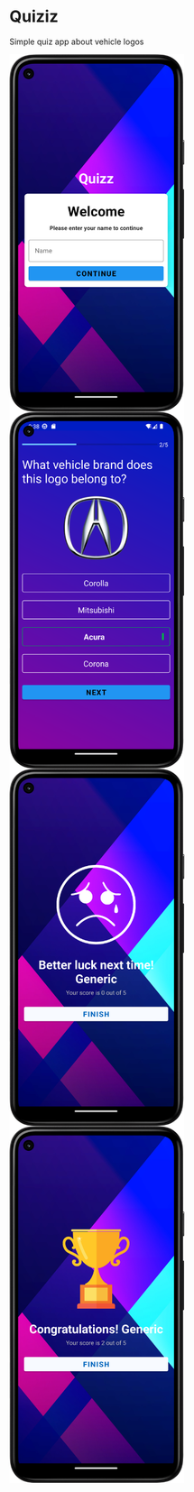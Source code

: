 # Quiziz
Simple quiz app about vehicle logos

<img align="left" width="310" src="quizz_welcome.png " alt = "Welcome">
<img align="left" width="310" src="Screenshot_20221225_213843.png " alt = "Welcome">
<img align="left" width="310" src="quizz_better_luck.png " alt = "Welcome">
<img align="left" width="310" src="quizz_congrats.png " alt = "Welcome">
